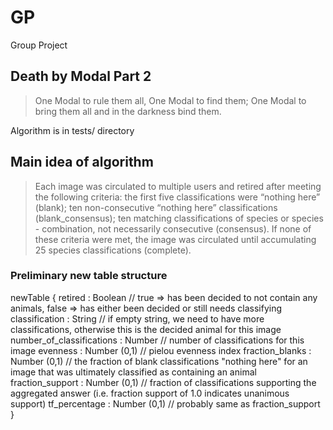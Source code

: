 # GP
Group Project

## Death by Modal Part 2
> One Modal to rule them all,
> One Modal to find them;
> One Modal to bring them all
> and in the darkness bind them.

Algorithm is in tests/ directory

## Main idea of algorithm
> Each image was circulated to multiple users and retired after meeting the following criteria:
> the first five classifications were “nothing here” (blank);
> ten non-consecutive “nothing here” classifications (blank_consensus);
> ten matching classifications of species or species - combination, not necessarily consecutive (consensus).
> If none of these criteria were met, the image was circulated until accumulating 25 species classifications (complete).

### Preliminary new table structure
newTable {
    retired : Boolean                            // true => has been decided to not contain any animals, false => has either been decided or still needs classifying
    classification : String                      // if empty string, we need to have more classifications, otherwise this is the decided animal for this image
    number_of_classifications : Number           // number of classifications for this image
    evenness : Number (0,1)                      // pielou evenness index
    fraction_blanks : Number (0,1)               // the fraction of blank classifications "nothing here" for an image that was ultimately classified as containing an animal
    fraction_support : Number (0,1)              // fraction of classifications supporting the aggregated answer (i.e. fraction support of 1.0 indicates unanimous support)
    tf_percentage : Number (0,1)                 // probably same as fraction_support
}